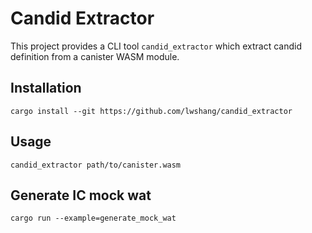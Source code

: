 # Candid Extractor

This project provides a CLI tool `candid_extractor` which extract candid definition from a canister WASM module.

## Installation

```
cargo install --git https://github.com/lwshang/candid_extractor
```

## Usage

```
candid_extractor path/to/canister.wasm
```

## Generate IC mock wat

```
cargo run --example=generate_mock_wat
```
